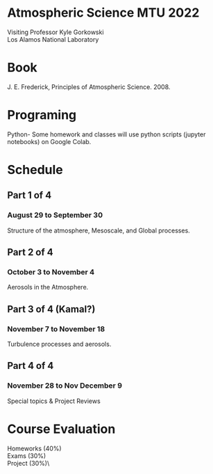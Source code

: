 # Atmospheric Science MTU 2022

Visiting Professor Kyle Gorkowski\
Los Alamos National Laboratory

# Book
J. E. Frederick, Principles of Atmospheric Science. 2008.

# Programing
Python- Some homework and classes will use python scripts (jupyter notebooks) on Google Colab.

# Schedule

## Part 1 of 4
### August 29 to September 30
Structure of the atmosphere, Mesoscale, and Global processes.

## Part 2 of 4
### October 3 to November 4
Aerosols in the Atmosphere.

## Part 3 of 4 (Kamal?)
### November 7 to November 18 
Turbulence processes and aerosols.

## Part 4 of 4
### November 28 to Nov December 9
Special topics \& Project Reviews

# Course Evaluation
Homeworks (40%)\
Exams (30%)\
Project (30%)\
